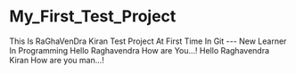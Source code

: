 # My_First_Test_Project
This Is RaGhaVenDra Kiran Test Project At First Time In Git     --- New Learner In Programming
Hello Raghavendra How are You...!  Hello Raghavendra Kiran
How are you man...!
